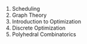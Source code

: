1. Scheduling
2. Graph Theory
3. Introduction to Optimization
4. Discrete Optimization
5. Polyhedral Combinatorics
